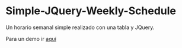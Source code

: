 # Simple-JQuery-Weekly-Schedule
Un horario semanal simple realizado con una tabla y JQuery.

Para un demo ir [aquí](https://jsfiddle.net/alkhioz/xwd2zfk4/)
